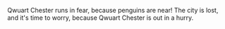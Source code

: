 Qwuart Chester runs in fear, because penguins are near! The city is lost, and it's time to worry, because Qwuart Chester is out in a hurry.